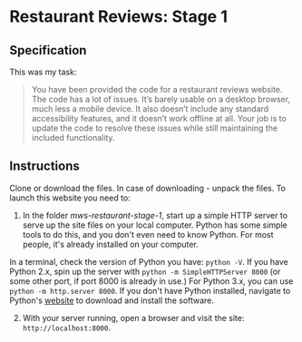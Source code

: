 # Restaurant Reviews: Stage 1

## Specification
This was my task:
> You have been provided the code for a restaurant reviews website. The
> code has a lot of issues. It’s barely usable on a desktop browser,
> much less a mobile device. It also doesn’t include any standard
> accessibility features, and it doesn’t work offline at all. Your job
> is to update the code to resolve these issues while still maintaining
> the included functionality.

## Instructions
Clone or download the files. In case of downloading - unpack the files. To launch this website you need to:

1. In the folder *mws-restaurant-stage-1*, start up a simple HTTP server to serve up the site files on your local computer. Python has some simple tools to do this, and you don't even need to know Python. For most people, it's already installed on your computer.

In a terminal, check the version of Python you have: `python -V`. If you have Python 2.x, spin up the server with `python -m SimpleHTTPServer 8000` (or some other port, if port 8000 is already in use.) For Python 3.x, you can use `python -m http.server 8000`. If you don't have Python installed, navigate to Python's [website](https://www.python.org/) to download and install the software.

2. With your server running, open a browser and visit the site: `http://localhost:8000`.
